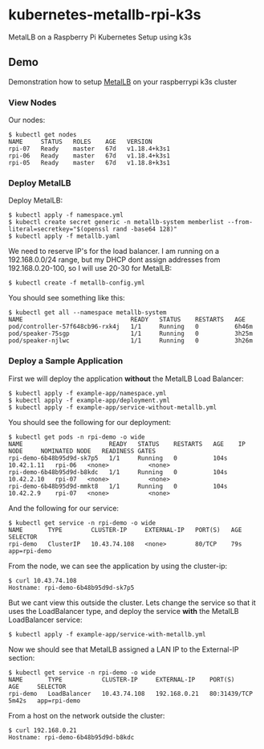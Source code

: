 # kubernetes-metallb-rpi-k3s
MetalLB on a Raspberry Pi Kubernetes Setup using k3s

## Demo

Demonstration how to setup [MetalLB](https://metallb.universe.tf/) on your raspberrypi k3s cluster

### View Nodes

Our nodes:

```
$ kubectl get nodes
NAME     STATUS   ROLES    AGE   VERSION
rpi-07   Ready    master   67d   v1.18.4+k3s1
rpi-06   Ready    master   67d   v1.18.4+k3s1
rpi-05   Ready    master   67d   v1.18.8+k3s1
```

### Deploy MetalLB

Deploy MetalLB:

```
$ kubectl apply -f namespace.yml
$ kubectl create secret generic -n metallb-system memberlist --from-literal=secretkey="$(openssl rand -base64 128)"
$ kubectl apply -f metallb.yaml
```

We need to reserve IP's for the load balancer. I am running on a 192.168.0.0/24 range, but my DHCP dont assign addresses from 192.168.0.20-100, so I will use 20-30 for MetalLB:

```
$ kubectl create -f metallb-config.yml
```

You should see something like this:

```
$ kubectl get all --namespace metallb-system
NAME                              READY   STATUS    RESTARTS   AGE
pod/controller-57f648cb96-rxk4j   1/1     Running   0          6h46m
pod/speaker-75sgp                 1/1     Running   0          3h25m
pod/speaker-njlwc                 1/1     Running   0          3h26m
```

### Deploy a Sample Application

First we will deploy the application **without** the MetalLB Load Balancer:

```
$ kubectl apply -f example-app/namespace.yml
$ kubectl apply -f example-app/deployment.yml
$ kubectl apply -f example-app/service-without-metallb.yml
```

You should see the following for our deployment:

```
$ kubectl get pods -n rpi-demo -o wide
NAME                        READY   STATUS    RESTARTS   AGE    IP           NODE     NOMINATED NODE   READINESS GATES
rpi-demo-6b48b95d9d-sk7p5   1/1     Running   0          104s   10.42.1.11   rpi-06   <none>           <none>
rpi-demo-6b48b95d9d-b8kdc   1/1     Running   0          104s   10.42.2.10   rpi-07   <none>           <none>
rpi-demo-6b48b95d9d-mmkt8   1/1     Running   0          104s   10.42.2.9    rpi-07   <none>           <none>
```

And the following for our service:

```
$ kubectl get service -n rpi-demo -o wide
NAME       TYPE        CLUSTER-IP     EXTERNAL-IP   PORT(S)   AGE   SELECTOR
rpi-demo   ClusterIP   10.43.74.108   <none>        80/TCP    79s   app=rpi-demo
```

From the node, we can see the application by using the cluster-ip:

```
$ curl 10.43.74.108
Hostname: rpi-demo-6b48b95d9d-sk7p5
```

But we cant view this outside the cluster. Lets change the service so that it uses the LoadBalancer type, and deploy the service **with** the MetalLB LoadBalancer service:

```
$ kubectl apply -f example-app/service-with-metallb.yml
```

Now we should see that MetalLB assigned a LAN IP to the External-IP section:

```
$ kubectl get service -n rpi-demo -o wide
NAME       TYPE           CLUSTER-IP     EXTERNAL-IP    PORT(S)        AGE     SELECTOR
rpi-demo   LoadBalancer   10.43.74.108   192.168.0.21   80:31439/TCP   5m42s   app=rpi-demo
```

From a host on the network outside the cluster:

```
$ curl 192.168.0.21
Hostname: rpi-demo-6b48b95d9d-b8kdc
```

